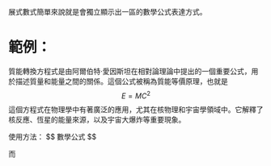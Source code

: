 展式數式簡單來說就是會獨立顯示出一區的數學公式表達方式。

# 範例：

質能轉換方程式是由阿爾伯特·愛因斯坦在相對論理論中提出的一個重要公式，用於描述質量和能量之間的關係。這個公式被稱為質能等價原理，也就是$$
E=MC^2
$$
這個方程式在物理學中有著廣泛的應用，尤其在核物理和宇宙學領域中。它解釋了核反應、恆星的能量來源，以及宇宙大爆炸等重要現象。

使用方法：
\$\$
數學公式
\$\$

而